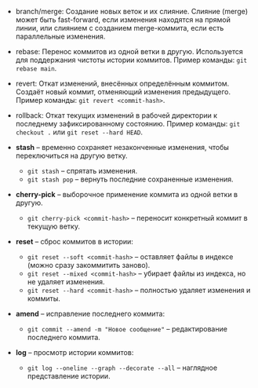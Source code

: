 - branch/merge: Создание новых веток и их слияние. Слияние (merge) может быть fast-forward, если изменения находятся на прямой линии, или слиянием с созданием merge-коммита, если есть параллельные изменения.
    
- rebase: Перенос коммитов из одной ветки в другую. Используется для поддержания чистоты истории коммитов. Пример команды: `git rebase main`.
    
- revert: Откат изменений, внесённых определённым коммитом. Создаёт новый коммит, отменяющий изменения предыдущего. Пример команды: `git revert <commit-hash>`.
    
- rollback: Откат текущих изменений в рабочей директории к последнему зафиксированному состоянию. Пример команды: `git checkout .` или `git reset --hard HEAD`.

- **stash** – временно сохраняет незаконченные изменения, чтобы переключиться на другую ветку.
    
    - `git stash` – спрятать изменения.
    - `git stash pop` – вернуть последние сохраненные изменения.
- **cherry-pick** – выборочное применение коммита из одной ветки в другую.
    
    - `git cherry-pick <commit-hash>` – переносит конкретный коммит в текущую ветку.
- **reset** – сброс коммитов в истории:
    
    - `git reset --soft <commit-hash>` – оставляет файлы в индексе (можно сразу закоммитить заново).
    - `git reset --mixed <commit-hash>` – убирает файлы из индекса, но не удаляет изменения.
    - `git reset --hard <commit-hash>` – полностью удаляет изменения и коммиты.
- **amend** – исправление последнего коммита:
    
    - `git commit --amend -m "Новое сообщение"` – редактирование последнего коммита.
- **log** – просмотр истории коммитов:
    
    - `git log --oneline --graph --decorate --all` – наглядное представление истории.